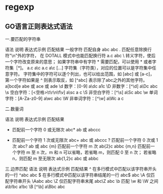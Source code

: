 # regexp

GO语言正则表达式语法
---
一.要匹配的字符串


语法	说明	表达式示例	匹配结果
一般字符	匹配自身	abc	abc
.	匹配任意除换行符"\n"外的字符， 在 DOTALL 模式中也能匹配换行符	a.c	abc
\	转义字符，使后一个字符改变原来的意思；
如果字符串中有字符 * 需要匹配，可以使用 \* 或者字符集［*]。	a\.c
a\\c	a.c
a\c
[...]	字符集（字符类），对应的位置可以是字符集中任意字符。
字符集中的字符可以逐个列出，也可以给出范围，如 [abc] 或 [a-c]，
第一个字符如果是 ^ 则表示取反，如 [^abc] 表示除了abc之外的其他字符。	a[bcd]e	abe 或 ace 或 ade
\d	数字：[0-9]	a\dc	a1c
\D	非数字：[^\d]	a\Dc	abc
\s	空白字符：[<空格>\t\r\n\f\v]	a\sc	a c
\S	非空白字符：[^\s]	a\Sc	abc
\w	单词字符：[A-Za-z0-9]	a\wc	abc
\W	非单词字符：[^\w]	a\Wc	a c

二.数量词

语法	说明	表达式示例	匹配结果
*	匹配前一个字符 0 或无限次	abc*	ab 或 abccc
+	匹配前一个字符 1 次或无限次	abc+	abc 或 abccc
?	匹配前一个字符 0 次或 1 次	abc?	ab 或 abc
{m}	匹配前一个字符 m 次	ab{2}c	abbc
{m,n}	匹配前一个字符 m 至 n 次，m 和 n 可以省略，若省略 m，则匹配 0 至 n 次；
若省略 n，则匹配 m 至无限次	ab{1,2}c	abc 或 abbc

三.边界匹配
语法	说明	表达式示例	匹配结果
^	  在多行模式中匹配以该字符串开头的一行	^abc	abc
$	  在多行模式中匹配以该字符串结尾的一行	abc$	abc
\A	仅匹配字符串开头	\Aabc	abc
\Z	仅匹配字符串末尾	abc\Z	abc
\b	匹配 \w 和 \W 之间	a\b!bc	a!bc
\B	[^\b]	a\Bbc	abc


